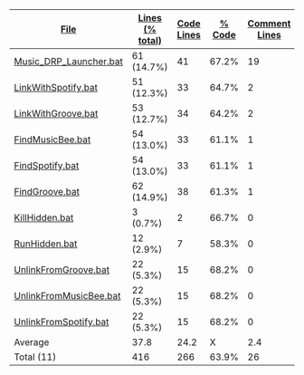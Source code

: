 
|[File](https://github.com/jojo2357/Music-Discord-Rich-Presence/tree/master/statistics%2Fbatch%2Fname_ascending.md%2F)|[Lines (% total)](https://github.com/jojo2357/Music-Discord-Rich-Presence/tree/master/statistics%2Fbatch%2Flines_descending.md%2F)|[Code Lines](https://github.com/jojo2357/Music-Discord-Rich-Presence/tree/master/statistics%2Fbatch%2Fcode_descending.md%2F)|[% Code](https://github.com/jojo2357/Music-Discord-Rich-Presence/tree/master/statistics%2Fbatch%2Fproportion_code_descending.md%2F)|[Comment Lines](https://github.com/jojo2357/Music-Discord-Rich-Presence/tree/master/statistics%2Fbatch%2Fcomments_descending.md%2F)|[% Comment](https://github.com/jojo2357/Music-Discord-Rich-Presence/tree/master/statistics%2Fbatch%2Fproportion_comments_ascending.md%2F)|[Blank Lines](https://github.com/jojo2357/Music-Discord-Rich-Presence/tree/master/statistics%2Fbatch%2Fblanks_descending.md%2F)|[% Blank](https://github.com/jojo2357/Music-Discord-Rich-Presence/tree/master/statistics%2Fbatch%2Fproportion_blanks_descending.md%2F)|
| --- | --- | --- | --- | --- | --- | --- | --- |
|[Music_DRP_Launcher.bat](https://github.com/jojo2357/Music-Discord-Rich-Presence/tree/master/Music_DRP_Launcher.bat)|61 (14.7%)|41|67.2%|19|31.1%|1|1.6%|
|[LinkWithSpotify.bat](https://github.com/jojo2357/Music-Discord-Rich-Presence/tree/master/MDRP%2Fbin%2FRelease%2FLinkWithSpotify.bat)|51 (12.3%)|33|64.7%|2|3.9%|16|31.4%|
|[LinkWithGroove.bat](https://github.com/jojo2357/Music-Discord-Rich-Presence/tree/master/MDRP%2Fbin%2FRelease%2FLinkWithGroove.bat)|53 (12.7%)|34|64.2%|2|3.8%|17|32.1%|
|[FindMusicBee.bat](https://github.com/jojo2357/Music-Discord-Rich-Presence/tree/master/MDRP%2Fbin%2FRelease%2FFindMusicBee.bat)|54 (13.0%)|33|61.1%|1|1.9%|20|37.0%|
|[FindSpotify.bat](https://github.com/jojo2357/Music-Discord-Rich-Presence/tree/master/MDRP%2Fbin%2FRelease%2FFindSpotify.bat)|54 (13.0%)|33|61.1%|1|1.9%|20|37.0%|
|[FindGroove.bat](https://github.com/jojo2357/Music-Discord-Rich-Presence/tree/master/MDRP%2Fbin%2FRelease%2FFindGroove.bat)|62 (14.9%)|38|61.3%|1|1.6%|23|37.1%|
|[KillHidden.bat](https://github.com/jojo2357/Music-Discord-Rich-Presence/tree/master/MDRP%2Fbin%2FRelease%2FKillHidden.bat)|3 (0.7%)|2|66.7%|0|0.0%|1|33.3%|
|[RunHidden.bat](https://github.com/jojo2357/Music-Discord-Rich-Presence/tree/master/MDRP%2Fbin%2FRelease%2FRunHidden.bat)|12 (2.9%)|7|58.3%|0|0.0%|5|41.7%|
|[UnlinkFromGroove.bat](https://github.com/jojo2357/Music-Discord-Rich-Presence/tree/master/MDRP%2Fbin%2FRelease%2FUnlinkFromGroove.bat)|22 (5.3%)|15|68.2%|0|0.0%|7|31.8%|
|[UnlinkFromMusicBee.bat](https://github.com/jojo2357/Music-Discord-Rich-Presence/tree/master/MDRP%2Fbin%2FRelease%2FUnlinkFromMusicBee.bat)|22 (5.3%)|15|68.2%|0|0.0%|7|31.8%|
|[UnlinkFromSpotify.bat](https://github.com/jojo2357/Music-Discord-Rich-Presence/tree/master/MDRP%2Fbin%2FRelease%2FUnlinkFromSpotify.bat)|22 (5.3%)|15|68.2%|0|0.0%|7|31.8%|
|Average |37.8|24.2|X|2.4|X|11.3|X|
|Total (11)|416|266|63.9%|26| 6.3%|124|29.8%|